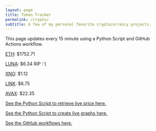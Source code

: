 ```yaml
---
layout: page
title: Token Tracker
permalink: /crypto/
subtitle: A few of my personal favorite cryptocurrency projects.
---
```


 This page updates every 15 minute using a Python Script and GitHub Actions workflow.


<!--BEGINCRYPTOINPUT-->
[ETH](https://smfxfc.github.io/crypto/eth.html): $1752.71

[LUNA](https://smfxfc.github.io/crypto/luna.html): $6.34 RIP :'(

[XNO](https://smfxfc.github.io/crypto/xno.html): $1.12

[LINK](https://smfxfc.github.io/crypto/link.html): $6.75

[AVAX](https://smfxfc.github.io/crypto/avax.html): $22.35

<!--ENDCRYPTOINPUT-->
 
 
[See the Python Script to retrieve live price here.](https://github.com/smfxfc/smfxfc.github.io/blob/master/src/get_cryptos.py)

[See the Python Script to create live graphs here.](https://github.com/smfxfc/smfxfc.github.io/blob/master/src/graph_crypto.py)

[See the GitHub workflows here.](https://github.com/smfxfc/smfxfc.github.io/blob/master/.github/workflows/)

